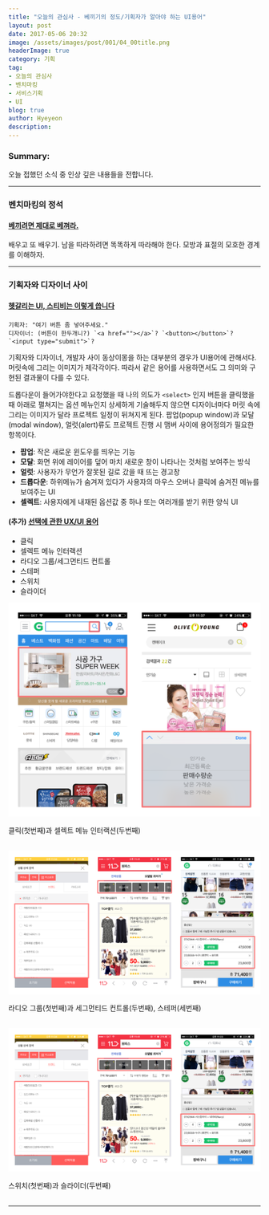 ```yaml
---
title: "오늘의 관심사 - 베끼기의 정도/기획자가 알아야 하는 UI용어"
layout: post
date: 2017-05-06 20:32
image: /assets/images/post/001/04_00title.png
headerImage: true
category: 기획
tag:
- 오늘의 관심사
- 벤치마킹
- 서비스기획
- UI
blog: true
author: Hyeyeon
description:
---
```


### Summary:

오늘 접했던 소식 중 인상 깊은 내용들을 전합니다.

---


### 벤치마킹의 정석

#### [베끼려면 제대로 베껴라.](http://blog.rightbrain.co.kr/?p=7649)

배우고 또 배우기. 남을 따라하려면 똑똑하게 따라해야 한다. 모방과 표절의 모호한 경계를 이해하자.

---

### 기획자와 디자이너 사이

#### [헷갈리는 UI, 스티비는 이렇게 씁니다](http://slowalk.tistory.com/2503)

```
기획자: "여기 버튼 좀 넣어주세요."
디자이너: (버튼이 한두개니?) `<a href=""></a>`? `<button></button>`? `<input type="submit">`?
```

기획자와 디자이너, 개발자 사이 동상이몽을 하는 대부분의 경우가 UI용어에 관해서다. 머릿속에 그리는 이미지가 제각각이다. 따라서 같은 용어를 사용하면서도 그 의미와 구현된 결과물이 다를 수 있다.

드롭다운이 들어가야한다고 요청했을 때 나의 의도가 `<select>` 인지 버튼을 클릭했을 때 아래로 펼쳐지는 옵션 메뉴인지 상세하게 기술해두지 않으면 디자이너마다 머릿 속에 그리는 이미지가 달라 프로젝트 일정이 뒤쳐지게 된다. 팝업(popup window)과 모달(modal window), 얼럿(alert)류도 프로젝트 진행 시 맴버 사이에 용어정의가 필요한 항목이다.

* **팝업**: 작은 새로운 윈도우를 띄우는 기능
* **모달**: 화면 위에 레이어를 덮어 마치 새로운 창이 나타나는 것처럼 보여주는 방식
* **얼럿**: 사용자가 무언가 잘못된 길로 갔을 때 뜨는 경고창
* **드롭다운**: 하위메뉴가 숨겨져 있다가 사용자의 마우스 오버나 클릭에 숨겨진 메뉴를 보여주는 UI
* **셀렉트**: 사용자에게 내재된 옵션값 중 하나 또는 여러개를 받기 위한 양식 UI

#### (추가) [선택에 관한 UX/UI 용어](https://brunch.co.kr/@ebprux/113)

* 클릭
* 셀렉트 메뉴 인터랙션
* 라디오 그룹/세그먼티드 컨트롤
* 스테퍼
* 스위치
* 슬라이더

![pic1](/assets/images/post/002/125_01.png)
<figcaption><class="caption">클릭(첫번째)과 셀렉트 메뉴 인터랙션(두번째)</figcaption>
<br>

![pic2](/assets/images/post/002/125_02.png)
<figcaption><class="caption">라디오 그룹(첫번째)과 세그먼티드 컨트롤(두번째), 스테퍼(세번째)</figcaption>
<br>

![pic2](/assets/images/post/002/125_02.png)
<figcaption><class="caption">스위치(첫번째)과 슬라이더(두번째)</figcaption>
<br>

---
